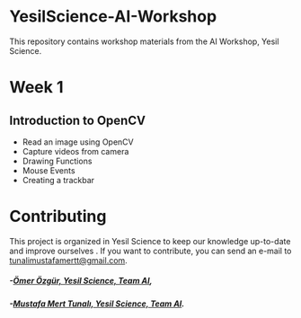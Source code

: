 # YesilScience-AI-Workshop
This repository contains workshop materials from the AI Workshop, Yesil Science.

# Week 1
## Introduction to OpenCV
*  Read an image using OpenCV
*  Capture videos from camera
*  Drawing Functions
*  Mouse Events
*  Creating a trackbar



# Contributing
This project is organized in Yesil Science to keep our knowledge up-to-date and improve ourselves . If you want to contribute, you can send an e-mail to tunalimustafamertt@gmail.com.

##### -[Ömer Özgür, Yesil Science, Team AI](https://tr.linkedin.com/in/%C3%B6mer-%C3%B6zg%C3%BCr-313aa617a),
##### -[Mustafa Mert Tunalı, Yesil Science, Team AI](https://www.linkedin.com/in/mustafa-mert-tunali/).
